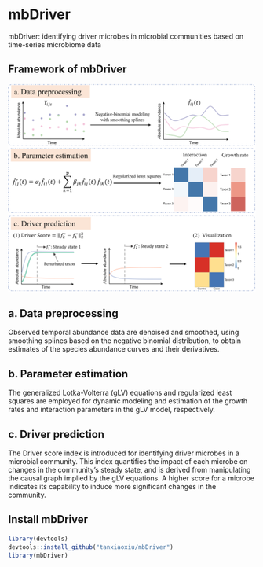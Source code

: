 # mbDriver
mbDriver: identifying driver microbes in microbial communities based on time-series microbiome data

## Framework of mbDriver
![](https://github.com/tanxiaoxiu/mbDriver/blob/master/Framework.png)

## a. Data preprocessing
Observed temporal abundance data are denoised and smoothed, using smoothing splines based on the negative binomial distribution, to obtain estimates of the species abundance curves and their derivatives.
## b. Parameter estimation 
The generalized Lotka-Volterra (gLV) equations and regularized least squares are employed for dynamic modeling and estimation of the growth rates and interaction parameters in the gLV model, respectively. 
## c. Driver prediction
The Driver score index is introduced for identifying driver microbes in a microbial community. This index quantifies the impact of each microbe on changes in the community’s steady state, and is derived from manipulating the causal graph implied by the gLV equations. A higher score for a microbe indicates its capability to induce more significant changes in the community.

## Install mbDriver
```r
library(devtools)
devtools::install_github("tanxiaoxiu/mbDriver")
library(mbDriver)
